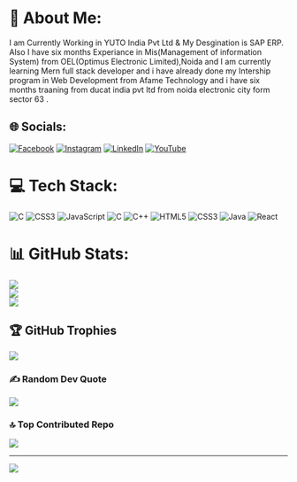 # 💫 About Me:
I am Currently Working in YUTO India Pvt Ltd & My Desgination is SAP ERP. Also I have six months Experiance in Mis(Management of information System) from  OEL(Optimus Electronic Limited),Noida and I am currently learning Mern full stack developer and i have already done my Intership program  in Web Development from Afame Technology and i have six months traaning  from ducat india pvt ltd from noida electronic city form sector 63 .<br>


## 🌐 Socials:
[![Facebook](https://img.shields.io/badge/Facebook-%231877F2.svg?logo=Facebook&logoColor=white)](https://facebook.com/Kyamu ) [![Instagram](https://img.shields.io/badge/Instagram-%23E4405F.svg?logo=Instagram&logoColor=white)](https://instagram.com/Jittu.14) [![LinkedIn](https://img.shields.io/badge/LinkedIn-%230077B5.svg?logo=linkedin&logoColor=white)](https://linkedin.com/in/linkedin.com/in/kyamudin-ansari-66a628250) [![YouTube](https://img.shields.io/badge/YouTube-%23FF0000.svg?logo=YouTube&logoColor=white)](https://youtube.com/@Jittu.14) 

# 💻 Tech Stack:
![C](https://img.shields.io/badge/c-%2300599C.svg?style=flat-square&logo=c&logoColor=white) ![CSS3](https://img.shields.io/badge/css3-%231572B6.svg?style=flat-square&logo=css3&logoColor=white) ![JavaScript](https://img.shields.io/badge/javascript-%23323330.svg?style=flat-square&logo=javascript&logoColor=%23F7DF1E) ![C](https://img.shields.io/badge/c-%2300599C.svg?style=flat-square&logo=c&logoColor=white) ![C++](https://img.shields.io/badge/c++-%2300599C.svg?style=flat-square&logo=c%2B%2B&logoColor=white) ![HTML5](https://img.shields.io/badge/html5-%23E34F26.svg?style=flat-square&logo=html5&logoColor=white) ![CSS3](https://img.shields.io/badge/css3-%231572B6.svg?style=flat-square&logo=css3&logoColor=white) ![Java](https://img.shields.io/badge/java-%23ED8B00.svg?style=flat-square&logo=openjdk&logoColor=white) ![React](https://img.shields.io/badge/react-%2320232a.svg?style=flat-square&logo=react&logoColor=%2361DAFB)
# 📊 GitHub Stats:
![](https://github-readme-stats.vercel.app/api?username=kyamudin&theme=radical&hide_border=true&include_all_commits=false&count_private=false)<br/>
![](https://github-readme-streak-stats.herokuapp.com/?user=kyamudin&theme=radical&hide_border=true)<br/>
![](https://github-readme-stats.vercel.app/api/top-langs/?username=kyamudin&theme=radical&hide_border=true&include_all_commits=false&count_private=false&layout=compact)

## 🏆 GitHub Trophies
![](https://github-profile-trophy.vercel.app/?username=kyamudin&theme=alduin&no-frame=true&no-bg=false&margin-w=4)

### ✍️ Random Dev Quote
![](https://quotes-github-readme.vercel.app/api?type=vetical&theme=merko)

### 🔝 Top Contributed Repo
![](https://github-contributor-stats.vercel.app/api?username=kyamudin&limit=5&theme=dark&combine_all_yearly_contributions=true)

---
[![](https://visitcount.itsvg.in/api?id=kyamudin&icon=4&color=1)](https://visitcount.itsvg.in)

<!-- Proudly created with GPRM ( https://gprm.itsvg.in ) -->

